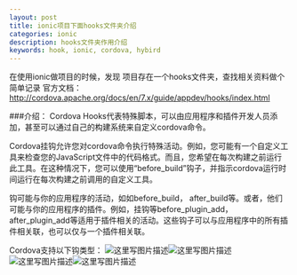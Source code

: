 ```yaml
---
layout: post
title: ionic项目下面hooks文件夹介绍
categories: ionic
description: hooks文件夹作用介绍
keywords: hook, ionic, cordova, hybird
---
```


在使用ionic做项目的时候，发现 项目存在一个hooks文件夹，查找相关资料做个简单记录
官方文档：http://cordova.apache.org/docs/en/7.x/guide/appdev/hooks/index.html

###介绍：
Cordova Hooks代表特殊脚本，可以由应用程序和插件开发人员添加，甚至可以通过自己的构建系统来自定义cordova命令。

Cordova挂钩允许您对cordova命令执行特殊活动。例如，您可能有一个自定义工具来检查您的JavaScript文件中的代码格式。而且，您希望在每次构建之前运行此工具。在这种情况下，您可以使用“before_build”钩子，并指示cordova运行时间运行在每次构建之前调用的自定义工具。

钩可能与你的应用程序的活动，如如before_build， after_build等。或者，他们可能与你的应用程序的插件。例如，挂钩等before_plugin_add，after_plugin_add等适用于插件相关的活动。这些钩子可以与应用程序中的所有插件相关联，也可以仅与一个插件相关联。

Cordova支持以下钩类型：
![这里写图片描述](http://upload-images.jianshu.io/upload_images/4263048-62d21f035061dd54?imageMogr2/auto-orient/strip%7CimageView2/2/w/1240)![这里写图片描述](http://upload-images.jianshu.io/upload_images/4263048-eeca5566d49cbad5?imageMogr2/auto-orient/strip%7CimageView2/2/w/1240)![这里写图片描述](http://upload-images.jianshu.io/upload_images/4263048-ae3a1707571cc4de?imageMogr2/auto-orient/strip%7CimageView2/2/w/1240)![这里写图片描述](http://upload-images.jianshu.io/upload_images/4263048-7da2f76bfdeef35d?imageMogr2/auto-orient/strip%7CimageView2/2/w/1240)